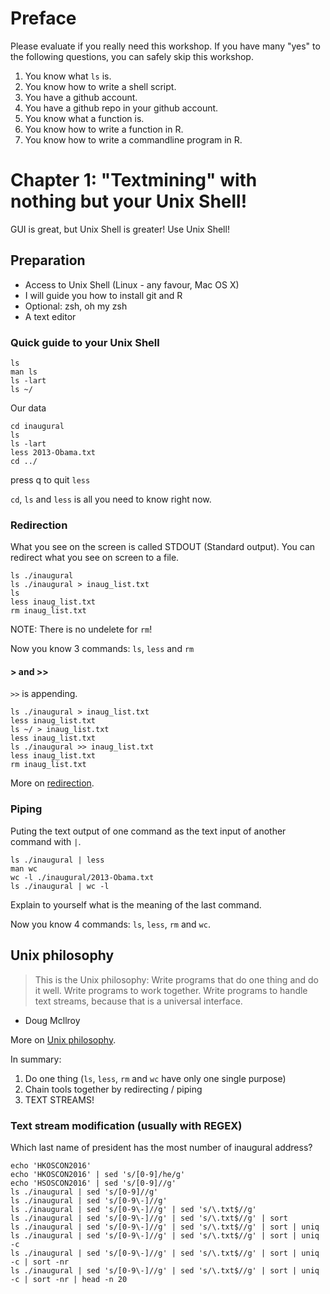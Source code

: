 # Preface

Please evaluate if you really need this workshop. If you have many "yes" to the following questions, you can safely skip this workshop.

1. You know what `ls` is.
2. You know how to write a shell script.
3. You have a github account.
4. You have a github repo in your github account.
5. You know what a function is.
6. You know how to write a function in R.
7. You know how to write a commandline program in R.

# Chapter 1: "Textmining" with nothing but your Unix Shell!

GUI is great, but Unix Shell is greater! Use Unix Shell!

## Preparation

* Access to Unix Shell (Linux - any favour, Mac OS X)
* I will guide you how to install git and R
* Optional: zsh, oh my zsh
* A text editor

### Quick guide to your Unix Shell

```{sh}
ls
man ls
ls -lart
ls ~/
```

Our data

```{sh}
cd inaugural
ls
ls -lart
less 2013-Obama.txt
cd ../
```

press q to quit `less`

`cd`, `ls` and `less` is all you need to know right now.

### Redirection

What you see on the screen is called STDOUT (Standard output). You can redirect what you see on screen to a file.

```{sh}
ls ./inaugural
ls ./inaugural > inaug_list.txt
ls
less inaug_list.txt
rm inaug_list.txt
```

NOTE: There is no undelete for `rm`!

Now you know 3 commands: `ls`, `less` and `rm`

#### > and >>

`>>` is appending.

```{sh}
ls ./inaugural > inaug_list.txt
less inaug_list.txt
ls ~/ > inaug_list.txt
less inaug_list.txt
ls ./inaugural >> inaug_list.txt
less inaug_list.txt
rm inaug_list.txt
```

More on [redirection](https://en.wikipedia.org/wiki/Redirection_(computing)).

### Piping

Puting the text output of one command as the text input of another command with `|`.

```{sh}
ls ./inaugural | less
man wc
wc -l ./inaugural/2013-Obama.txt
ls ./inaugural | wc -l
```

Explain to yourself what is the meaning of the last command.

Now you know 4 commands: `ls`, `less`, `rm` and `wc`.

## Unix philosophy

> This is the Unix philosophy: Write programs that do one thing and do it well. Write programs to work together. Write programs to handle text streams, because that is a universal interface.

- Doug Mcllroy

More on [Unix philosophy](https://en.wikipedia.org/wiki/Unix_philosophy).

In summary:

1. Do one thing (`ls`, `less`, `rm` and `wc` have only one single purpose) 
2. Chain tools together by redirecting / piping
3. TEXT STREAMS!

### Text stream modification (usually with REGEX)

Which last name of president has the most number of inaugural address?

```{sh}
echo 'HKOSCON2016'
echo 'HKOSCON2016' | sed 's/[0-9]/he/g'
echo 'HSOSCON2016' | sed 's/[0-9]//g'
ls ./inaugural | sed 's/[0-9]//g'
ls ./inaugural | sed 's/[0-9\-]//g'
ls ./inaugural | sed 's/[0-9\-]//g' | sed 's/\.txt$//g'
ls ./inaugural | sed 's/[0-9\-]//g' | sed 's/\.txt$//g' | sort
ls ./inaugural | sed 's/[0-9\-]//g' | sed 's/\.txt$//g' | sort | uniq
ls ./inaugural | sed 's/[0-9\-]//g' | sed 's/\.txt$//g' | sort | uniq -c
ls ./inaugural | sed 's/[0-9\-]//g' | sed 's/\.txt$//g' | sort | uniq -c | sort -nr
ls ./inaugural | sed 's/[0-9\-]//g' | sed 's/\.txt$//g' | sort | uniq -c | sort -nr | head -n 20
```
